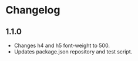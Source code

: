 # Changelog

## 1.1.0

* Changes h4 and h5 font-weight to 500.
* Updates package.json repository and test script.